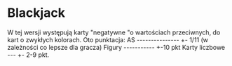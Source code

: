 # Blackjack
W tej wersji występują karty "negatywne "o wartościach przeciwnych,
do kart o zwykłych kolorach.
Oto punktacja:
AS --------------- +- 1/11 (w zależności co lepsze dla gracza)
Figury ----------- +-10 pkt
Karty liczbowe --- +- 2-9 pkt.


